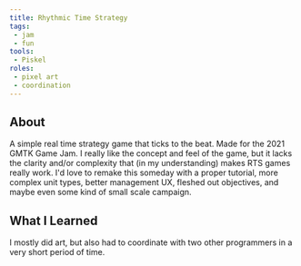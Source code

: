 ```yaml
---
title: Rhythmic Time Strategy
tags:
 - jam
 - fun
tools:
 - Piskel
roles:
 - pixel art
 - coordination
---
```


## About
A simple real time strategy game that ticks to the beat. Made for the 2021 GMTK Game Jam. I really like the concept and feel of the game, but it lacks the clarity and/or complexity that (in my understanding) makes RTS games really work. I'd love to remake this someday with a proper tutorial, more complex unit types, better management UX, fleshed out objectives, and maybe even some kind of small scale campaign.

## What I Learned
I mostly did art, but also had to coordinate with two other programmers in a very short period of time.